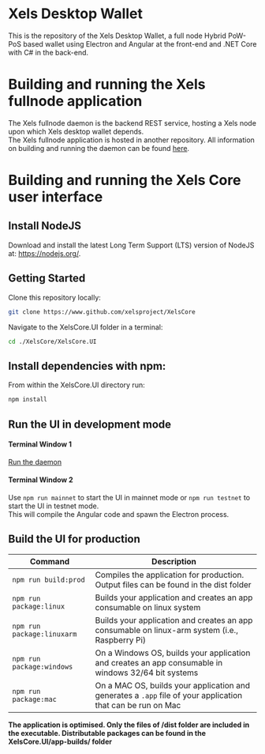 # Xels Desktop Wallet

This is the repository of the Xels Desktop Wallet, a full node Hybrid PoW-PoS based wallet using Electron and Angular at the front-end and .NET Core with C# in the back-end.

# Building and running the Xels fullnode application

The Xels fullnode daemon is the backend REST service, hosting a Xels node upon which Xels desktop wallet depends.  
The Xels fullnode application is hosted in another repository. All information on building and running the daemon can be found [here](https://github.com/xels-io/XelsFullNode/README.md).

# Building and running the Xels Core user interface

## Install NodeJS

Download and install the latest Long Term Support (LTS) version of NodeJS at: https://nodejs.org/. 

## Getting Started

Clone this repository locally:

``` bash
git clone https://www.github.com/xelsproject/XelsCore
```

Navigate to the XelsCore.UI folder in a terminal:
``` bash
cd ./XelsCore/XelsCore.UI
```

## Install dependencies with npm:

From within the XelsCore.UI directory run:

``` bash
npm install
```

## Run the UI in development mode

#### Terminal Window 1
[Run the daemon](https://github.com/xelsproject/XelsBitcoinFullNode/blob/master/Documentation/getting-started.md)  

#### Terminal Window 2
Use `npm run mainnet` to start the UI in mainnet mode or `npm run testnet` to start the UI in testnet mode.  
This will compile the Angular code and spawn the Electron process.

## Build the UI for production

|Command|Description|
|--|--|
|`npm run build:prod`| Compiles the application for production. Output files can be found in the dist folder |
|`npm run package:linux`| Builds your application and creates an app consumable on linux system |
|`npm run package:linuxarm`| Builds your application and creates an app consumable on linux-arm system (i.e., Raspberry Pi) |
|`npm run package:windows`| On a Windows OS, builds your application and creates an app consumable in windows 32/64 bit systems |
|`npm run package:mac`|  On a MAC OS, builds your application and generates a `.app` file of your application that can be run on Mac |

**The application is optimised. Only the files of /dist folder are included in the executable. Distributable packages can be found in the XelsCore.UI/app-builds/ folder**
